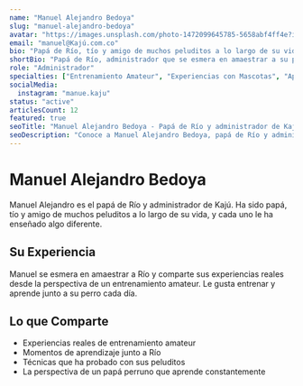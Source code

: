 ```yaml
---
name: "Manuel Alejandro Bedoya"
slug: "manuel-alejandro-bedoya"
avatar: "https://images.unsplash.com/photo-1472099645785-5658abf4ff4e?ixlib=rb-4.0.3&auto=format&fit=crop&w=400&q=80"
email: "manuel@Kajú.com.co"
bio: "Papá de Río, tío y amigo de muchos peluditos a lo largo de su vida. Administrador de Kajú que se esmera en amaestrar a su perro y comparte sus experiencias reales de entrenamiento amateur. Le gusta entrenar y aprende junto a Río cada día."
shortBio: "Papá de Río, administrador que se esmera en amaestrar a su perro"
role: "Administrador"
specialties: ["Entrenamiento Amateur", "Experiencias con Mascotas", "Aprendizaje Constante"]
socialMedia:
  instagram: "manue.kaju"
status: "active"
articlesCount: 12
featured: true
seoTitle: "Manuel Alejandro Bedoya - Papá de Río y administrador de Kajú"
seoDescription: "Conoce a Manuel Alejandro Bedoya, papá de Río y administrador de Kajú que comparte sus experiencias de entrenamiento amateur."
---
```


# Manuel Alejandro Bedoya

Manuel Alejandro es el papá de Río y administrador de Kajú. Ha sido papá, tío y amigo de muchos peluditos a lo largo de su vida, y cada uno le ha enseñado algo diferente.

## Su Experiencia

Manuel se esmera en amaestrar a Río y comparte sus experiencias reales desde la perspectiva de un entrenamiento amateur. Le gusta entrenar y aprende junto a su perro cada día.

## Lo que Comparte

- Experiencias reales de entrenamiento amateur
- Momentos de aprendizaje junto a Río
- Técnicas que ha probado con sus peluditos
- La perspectiva de un papá perruno que aprende constantemente